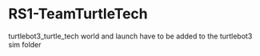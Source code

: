 # RS1-TeamTurtleTech

turtlebot3_turtle_tech world and launch have to be added to the turtlebot3 sim folder
